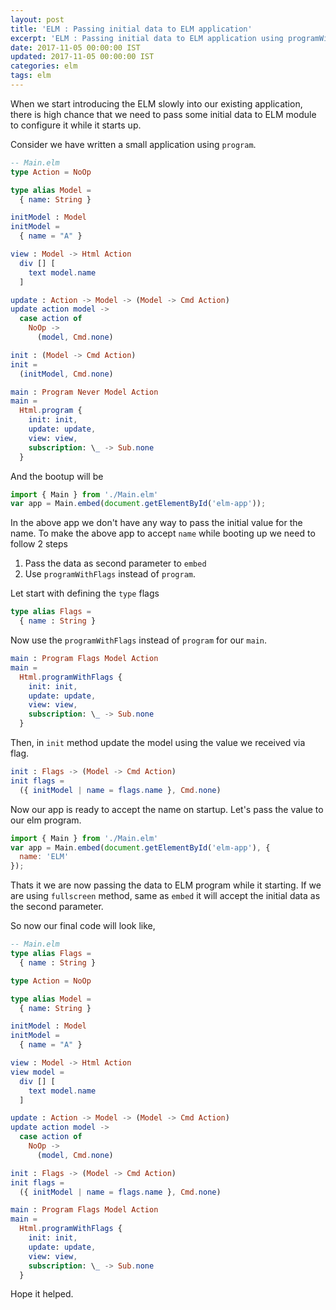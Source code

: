```yaml
---
layout: post
title: 'ELM : Passing initial data to ELM application'
excerpt: 'ELM : Passing initial data to ELM application using programWithFlags'
date: 2017-11-05 00:00:00 IST
updated: 2017-11-05 00:00:00 IST
categories: elm
tags: elm
---
```


When we start introducing the ELM slowly into our existing application, there is high chance that we need to pass some initial data to ELM module to configure it while it starts up.

Consider we have written a small application using `program`.

```elm
-- Main.elm
type Action = NoOp

type alias Model =
  { name: String }

initModel : Model
initModel =
  { name = "A" }

view : Model -> Html Action
  div [] [
    text model.name
  ]

update : Action -> Model -> (Model -> Cmd Action)
update action model ->
  case action of
    NoOp -> 
      (model, Cmd.none)

init : (Model -> Cmd Action)
init =
  (initModel, Cmd.none)

main : Program Never Model Action
main =
  Html.program {
    init: init,
    update: update,
    view: view,
    subscription: \_ -> Sub.none
  }
```

And the bootup will be

```js
import { Main } from './Main.elm'
var app = Main.embed(document.getElementById('elm-app'));
```

In the above app we don't have any way to pass the initial value for the name.
To make the above app to accept `name` while booting up we need to follow 2 steps

1. Pass the data as second parameter to `embed`
2. Use `programWithFlags` instead of `program`.

Let start with defining the `type` flags

```elm
type alias Flags =
  { name : String }
```

Now use the `programWithFlags` instead of `program` for our `main`.

```elm
main : Program Flags Model Action
main =
  Html.programWithFlags {
    init: init,
    update: update,
    view: view,
    subscription: \_ -> Sub.none
  }
```

Then, in `init` method update the model using the value we received via flag.

```elm
init : Flags -> (Model -> Cmd Action)
init flags =
  ({ initModel | name = flags.name }, Cmd.none)
```

Now our app is ready to accept the name on startup. Let's pass the value to our elm program.

```js
import { Main } from './Main.elm'
var app = Main.embed(document.getElementById('elm-app'), { 
  name: 'ELM' 
});
```

Thats it we are now passing the data to ELM program while it starting.
If we are using `fullscreen` method, same as `embed` it will accept the initial data as the second parameter.

So now our final code will look like,

```elm
-- Main.elm
type alias Flags =
  { name : String }

type Action = NoOp

type alias Model =
  { name: String }

initModel : Model
initModel =
  { name = "A" }

view : Model -> Html Action
view model =
  div [] [
    text model.name
  ]

update : Action -> Model -> (Model -> Cmd Action)
update action model ->
  case action of
    NoOp -> 
      (model, Cmd.none)

init : Flags -> (Model -> Cmd Action)
init flags =
  ({ initModel | name = flags.name }, Cmd.none)

main : Program Flags Model Action
main =
  Html.programWithFlags {
    init: init,
    update: update,
    view: view,
    subscription: \_ -> Sub.none
  }
```

Hope it helped.